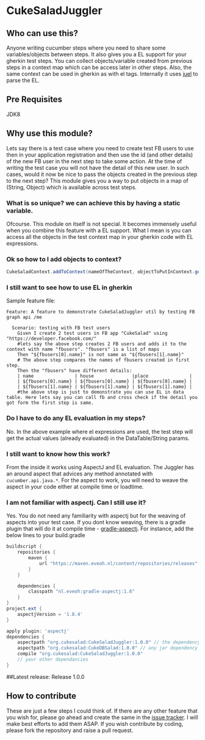 # CukeSaladJuggler

## Who can use this?
Anyone writing cucumber steps where you need to share some variables/objects between steps. It also gives you a EL support for your gherkin test steps. You can collect objects/variable created from previous steps in a context map which can be access later in other steps. Also, the same context can be used in gherkin as with el tags.
Internally it uses [juel](http://juel.sourceforge.net/guide/start.html) to parse the EL.
## Pre Requisites
JDK8

## Why use this module?
Lets say there is a test case where you need to create test FB users to use then in your application registration and then use the id (and other details) of the new FB user in the next step to take some action.
At the time of writing the test case you will not have the detail of this new user. In such cases, would it now be nice to pass the objects created in the previous step to the next step? This module gives you a way to put objects in a map of (String, Object) which is available across test steps.

### What is so unique? we can achieve this by having a static variable.
Ofcourse. This module on itself is not special. It becomes immensely useful when you combine this feature with a EL support. What I mean is you can access all the objects in the test context map in your gherkin code with EL expressions.

### Ok so how to I add objects to context?
```java
CukeSaladContext.addToContext(nameOfTheContext, objectToPutInContext.getClass(), objectToPutInContext);
```

### I still want to see how to use EL in gherkin

Sample feature file:
```gherkin
Feature: A feature to demonstrate CukeSaladJuggler util by testing FB graph api /me

  Scenario: testing with FB test users
    Given I create 2 test users in FB app "CukeSalad" using "https://developer.facebook.com/"
    #lets say the above step creates 2 FB users and adds it to the context with name "fbusers". "fbusers" is a list of maps
    Then "${fbusers[0].name}" is not same as "${fbusers[1].name}"
    # The above step compares the names of fbusers created in first step.
    Then the "fbusers" have different details:
    | name               | house              |place               |
    | ${fbusers[0].name} | ${fbusers[0].name} | ${fbusers[0].name} |
    | ${fbusers[1].name} | ${fbusers[1].name} | ${fbusers[1].name} | 
    #the above step is just to demonstrate you can use EL in data table. Here lets say you can call fb and cross check if the detail you got form the first step is same.

```

### Do I have to do any EL evaluation in my steps?
No. In the above example where el expressions are used, the test step will get the actual values (already evaluated) in the DataTable/String params.

### I still want to know how this work?
From the inside it works using AspectJ and EL evaluation. The Juggler has an around aspect that advices any method annotated with ```cucumber.api.java.*```. For the aspect to work, you will need to weave the aspect in your code either at compile time or loadtime.

### I am not familiar with aspectj. Can I still use it?
Yes. You do not need any familiarity with aspectj but for the weaving of aspects into your test case. If you dont know weaving, there is a gradle plugin that will do it at compile time - [gradle-aspectj](https://github.com/eveoh/gradle-aspectj). For instance, add the below lines to your build.gradle
```gradle
buildscript {
    repositories {
        maven {
            url "https://maven.eveoh.nl/content/repositories/releases"
        }
    }

    dependencies {
        classpath "nl.eveoh:gradle-aspectj:1.6"
    }
}
project.ext {
    aspectjVersion = '1.8.4'
}

apply plugin: 'aspectj'
dependencies {
    aspectpath "org.cukesalad:CukeSaladJuggler:1.0.0" // the dependency that includes the aspect and el evaluator
    aspectpath "org.cukesalad:CukeDBSalad:1.0.0" // any jar dependency you may have that has cucumber steps annotations. 
    compile "org.cukesalad:CukeSaladJuggler:1.0.0" 
    // your other dependancies
}
```

##Latest release:
Release 1.0.0

## How to contribute
These are just a few steps I could think of. If there are any other feature that you wish for, please go ahead and create the same in the [issue tracker](https://github.com/cukesalad/CukeSaladJuggler/issues). I will make best efforts to add them ASAP.
If you wish contribute by coding, please fork the repository and raise a pull request. 

